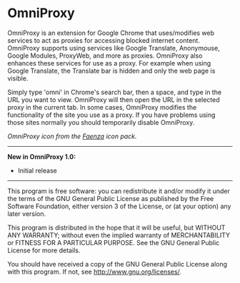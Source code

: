 OmniProxy
================
OmniProxy is an extension for Google Chrome that uses/modifies web services to act as proxies for accessing blocked internet content. OmniProxy supports using services like Google Translate, Anonymouse, Google Modules, ProxyWeb, and more as proxies. OmniProxy also enhances these services for use as a proxy. For example when using Google Translate, the Translate bar is hidden and only the web page is visible.

Simply type 'omni' in Chrome's search bar, then a space, and type in the URL you want to view. OmniProxy will then open the URL in the selected proxy in the current tab. In some cases, OmniProxy modifies the functionality of the site you use as a proxy. If you have problems using those sites normally you should temporarily disable OmniProxy.

_OmniProxy icon from the [Faenza](http://tiheum.deviantart.com/art/Faenza-Icons-173323228) icon pack._

---------------------------------------------------------
__New in OmniProxy 1.0:__
* Initial release

---------------------------------------------------------

This program is free software: you can redistribute it and/or modify
it under the terms of the GNU General Public License as published by
the Free Software Foundation, either version 3 of the License, or
(at your option) any later version.

This program is distributed in the hope that it will be useful,
but WITHOUT ANY WARRANTY; without even the implied warranty of
MERCHANTABILITY or FITNESS FOR A PARTICULAR PURPOSE.  See the
GNU General Public License for more details.

You should have received a copy of the GNU General Public License
along with this program.  If not, see <http://www.gnu.org/licenses/>.